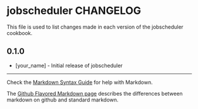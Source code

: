 jobscheduler CHANGELOG
======================

This file is used to list changes made in each version of the jobscheduler cookbook.

0.1.0
-----
- [your_name] - Initial release of jobscheduler

- - -
Check the [Markdown Syntax Guide](http://daringfireball.net/projects/markdown/syntax) for help with Markdown.

The [Github Flavored Markdown page](http://github.github.com/github-flavored-markdown/) describes the differences between markdown on github and standard markdown.
